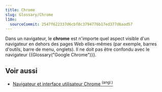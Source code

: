 ```yaml
---
title: Chrome
slug: Glossary/Chrome
l10n:
  sourceCommit: 2547f622337d6cbf8c3794776b17ed377d6aad57
---
```


Dans un navigateur, le **chrome** est n'importe quel aspect visible d'un navigateur en dehors des pages Web elles-mêmes (par exemple, barres d'outils, barre de menu, onglets). Il ne doit pas être confondu avec le navigateur {{Glossary("Google Chrome")}}.

## Voir aussi

- [Navigateur et interface utilisateur Chrome <sup>(angl.)</sup>](http://www.nngroup.com/articles/browser-and-gui-chrome/)

